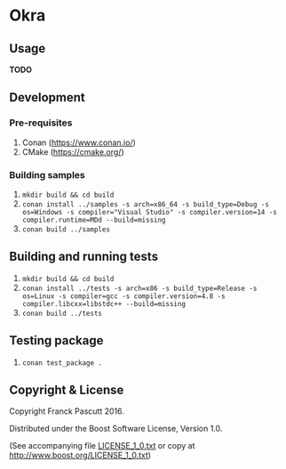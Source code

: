 # Okra

## Usage

**TODO**

## Development

### Pre-requisites
1. Conan (https://www.conan.io/)
1. CMake (https://cmake.org/)

### Building samples
1. `mkdir build && cd build`
1. `conan install ../samples -s arch=x86_64 -s build_type=Debug -s os=Windows -s compiler="Visual Studio" -s compiler.version=14 -s compiler.runtime=MDd --build=missing`
1. `conan build ../samples`

## Building and running tests
1. `mkdir build && cd build`
1. `conan install ../tests -s arch=x86 -s build_type=Release -s os=Linux -s compiler=gcc -s compiler.version=4.8 -s compiler.libcxx=libstdc++ --build=missing`
1. `conan build ../tests`

## Testing package
1. `conan test_package .`

## Copyright & License

Copyright Franck Pascutt 2016.

Distributed under the Boost Software License, Version 1.0.

(See accompanying file [LICENSE\_1\_0.txt](LICENSE_1_0.txt) or copy at http://www.boost.org/LICENSE_1_0.txt)
